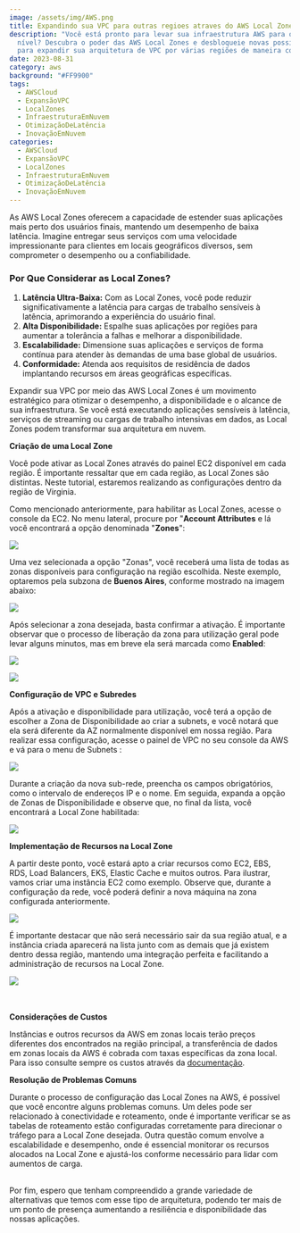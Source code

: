 ```yaml
---
image: /assets/img/AWS.png
title: Expandindo sua VPC para outras regioes atraves do AWS Local Zones
description: "Você está pronto para levar sua infraestrutura AWS para o próximo
  nível? Descubra o poder das AWS Local Zones e desbloqueie novas possibilidades
  para expandir sua arquitetura de VPC por várias regiões de maneira contínua. "
date: 2023-08-31
category: aws
background: "#FF9900"
tags:
  - AWSCloud
  - ExpansãoVPC
  - LocalZones
  - InfraestruturaEmNuvem
  - OtimizaçãoDeLatência
  - InovaçãoEmNuvem
categories:
  - AWSCloud
  - ExpansãoVPC
  - LocalZones
  - InfraestruturaEmNuvem
  - OtimizaçãoDeLatência
  - InovaçãoEmNuvem
---
```

As AWS Local Zones oferecem a capacidade de estender suas aplicações mais perto dos usuários finais, mantendo um desempenho de baixa latência. Imagine entregar seus serviços com uma velocidade impressionante para clientes em locais geográficos diversos, sem comprometer o desempenho ou a confiabilidade.

### Por Que Considerar as Local Zones?

1. **Latência Ultra-Baixa:** Com as Local Zones, você pode reduzir significativamente a latência para cargas de trabalho sensíveis à latência, aprimorando a experiência do usuário final.
2. **Alta Disponibilidade:** Espalhe suas aplicações por regiões para aumentar a tolerância a falhas e melhorar a disponibilidade.
3. **Escalabilidade:** Dimensione suas aplicações e serviços de forma contínua para atender às demandas de uma base global de usuários.
4. **Conformidade:** Atenda aos requisitos de residência de dados implantando recursos em áreas geográficas específicas.

Expandir sua VPC por meio das AWS Local Zones é um movimento estratégico para otimizar o desempenho, a disponibilidade e o alcance de sua infraestrutura. Se você está executando aplicações sensíveis à latência, serviços de streaming ou cargas de trabalho intensivas em dados, as Local Zones podem transformar sua arquitetura em nuvem.

**Criação de uma Local Zone**

Você pode ativar as Local Zones através do painel EC2 disponível em cada região. É importante ressaltar que em cada região, as Local Zones são distintas. Neste tutorial, estaremos realizando as configurações dentro da região de Virginia.

Como mencionado anteriormente, para habilitar as Local Zones, acesse o console da EC2. No menu lateral, procure por "**Account Attributes** e lá você encontrará a opção denominada "**Zones**":

![](/assets/img/local-zone-1.png)

Uma vez selecionada a opção "Zonas", você receberá uma lista de todas as zonas disponíveis para configuração na região escolhida. Neste exemplo, optaremos pela subzona de **Buenos Aires**, conforme mostrado na imagem abaixo:

![](/assets/img/local-zone-2.png)



Após selecionar a zona desejada, basta confirmar a ativação. É importante observar que o processo de liberação da zona para utilização geral pode levar alguns minutos, mas em breve ela será marcada como **Enabled**:

![](/assets/img/local-zone-3.png)



![](/assets/img/local-zone-4.png)

**Configuração de VPC e Subredes**

Após a ativação e disponibilidade para utilização, você terá a opção de escolher a Zona de Disponibilidade ao criar a subnets, e você notará que ela será diferente da AZ normalmente disponível em nossa região. Para realizar essa configuração, acesse o painel de VPC no seu console da AWS e vá para o menu de Subnets :

![](/assets/img/local-zone-5.png)

Durante a criação da nova sub-rede, preencha os campos obrigatórios, como o intervalo de endereços IP e o nome. Em seguida, expanda a opção de Zonas de Disponibilidade e observe que, no final da lista, você encontrará a Local Zone habilitada:

![](/assets/img/local-zone-6.png)

**Implementação de Recursos na Local Zone**

A partir deste ponto, você estará apto a criar recursos como EC2, EBS, RDS, Load Balancers, EKS, Elastic Cache e muitos outros. Para ilustrar, vamos criar uma instância EC2 como exemplo. Observe que, durante a configuração da rede, você poderá definir a nova máquina na zona configurada anteriormente.

![](/assets/img/local-zone-7.png)

É importante destacar que não será necessário sair da sua região atual, e a instância criada aparecerá na lista junto com as demais que já existem dentro dessa região, mantendo uma integração perfeita e facilitando a administração de recursos na Local Zone.

![](/assets/img/local-zone-8.png)

\
\
**Considerações de Custos**

Instâncias e outros recursos da AWS em zonas locais terão preços diferentes dos encontrados na região principal, a transferência de dados em zonas locais da AWS é cobrada com taxas específicas da zona local. Para isso consulte sempre os custos através da [documentação](https://aws.amazon.com/pt/ec2/pricing/on-demand/).

**Resolução de Problemas Comuns**

Durante o processo de configuração das Local Zones na AWS, é possível que você encontre alguns problemas comuns. Um deles pode ser relacionado à conectividade e roteamento, onde é importante verificar se as tabelas de roteamento estão configuradas corretamente para direcionar o tráfego para a Local Zone desejada. Outra questão comum envolve a escalabilidade e desempenho, onde é essencial monitorar os recursos alocados na Local Zone e ajustá-los conforme necessário para lidar com aumentos de carga. 

\
Por fim, espero que tenham compreendido a grande variedade de alternativas que temos com esse tipo de arquitetura, podendo ter mais de um ponto de presença aumentando a resiliência e disponibilidade das nossas aplicações.